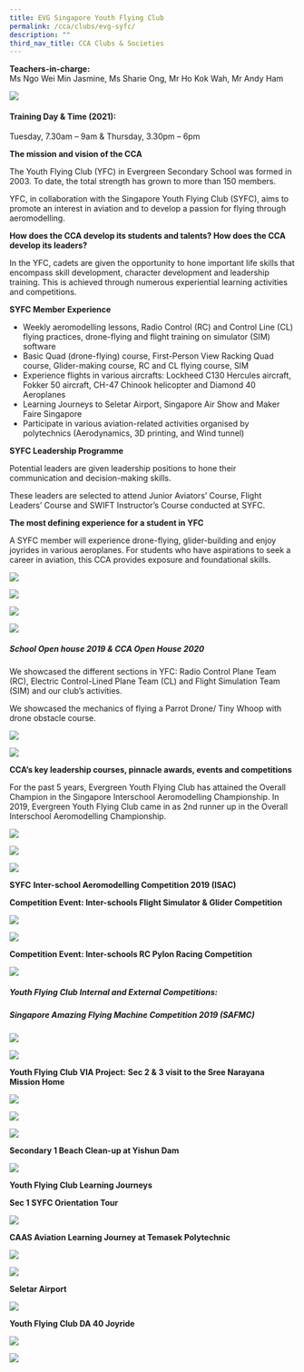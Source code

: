 ```yaml
---
title: EVG Singapore Youth Flying Club
permalink: /cca/clubs/evg-syfc/
description: ""
third_nav_title: CCA Clubs & Societies
---
```

**Teachers-in-charge:**  
Ms Ngo Wei Min Jasmine, Ms Sharie Ong, Mr Ho Kok Wah, Mr Andy Ham

![](/images/Our%20Curriculum/CCA/Clubs%20and%20Societies/EVG%20Singapore%20YFC/E1.jpg)

#### **Training Day & Time (2021):**

Tuesday, 7.30am – 9am & Thursday, 3.30pm – 6pm

**The mission and vision of the CCA**

The Youth Flying Club (YFC) in Evergreen Secondary School was formed in 2003. To date, the total strength has grown to more than 150 members.

YFC, in collaboration with the Singapore Youth Flying Club (SYFC), aims to promote an interest in aviation and to develop a passion for flying through aeromodelling.

**How does the CCA develop its students and talents? How does the CCA develop its leaders?**

In the YFC, cadets are given the opportunity to hone important life skills that encompass skill development, character development and leadership training. This is achieved through numerous experiential learning activities and competitions.

**SYFC Member Experience**  

*   Weekly aeromodelling lessons, Radio Control (RC) and Control Line (CL) flying practices, drone-flying and flight training on simulator (SIM) software
*   Basic Quad (drone-flying) course, First-Person View Racking Quad course, Glider-making course, RC and CL flying course, SIM
*   Experience flights in various aircrafts: Lockheed C130 Hercules aircraft, Fokker 50 aircraft, CH-47 Chinook helicopter and Diamond 40 Aeroplanes
*   Learning Journeys to Seletar Airport, Singapore Air Show and Maker Faire Singapore
*   Participate in various aviation-related activities organised by polytechnics (Aerodynamics, 3D printing, and Wind tunnel)

**SYFC Leadership Programme**

Potential leaders are given leadership positions to hone their communication and decision-making skills.

These leaders are selected to attend Junior Aviators’ Course, Flight Leaders’ Course and SWIFT Instructor’s Course conducted at SYFC.

**The most defining experience for a student in YFC**

A SYFC member will experience drone-flying, glider-building and enjoy joyrides in various aeroplanes. For students who have aspirations to seek a career in aviation, this CCA provides exposure and foundational skills.

![](/images/Our%20Curriculum/CCA/Clubs%20and%20Societies/EVG%20Singapore%20YFC/E2.jpg)

![](/images/Our%20Curriculum/CCA/Clubs%20and%20Societies/EVG%20Singapore%20YFC/E3.jpg)

![](/images/Our%20Curriculum/CCA/Clubs%20and%20Societies/EVG%20Singapore%20YFC/E4.jpg)

![](/images/Our%20Curriculum/CCA/Clubs%20and%20Societies/EVG%20Singapore%20YFC/E5.jpg)


##### **School Open house 2019 & CCA Open House 2020**


We showcased the different sections in YFC: Radio Control Plane Team (RC), Electric Control-Lined Plane Team (CL) and Flight Simulation Team (SIM) and our club’s activities.

We showcased the mechanics of flying a Parrot Drone/ Tiny Whoop with drone obstacle course.

![](/images/Our%20Curriculum/CCA/Clubs%20and%20Societies/EVG%20Singapore%20YFC/E6.jpg)

![](/images/Our%20Curriculum/CCA/Clubs%20and%20Societies/EVG%20Singapore%20YFC/E7.jpg)



**CCA’s key leadership courses, pinnacle awards, events and competitions**

For the past 5 years, Evergreen Youth Flying Club has attained the Overall Champion in the Singapore Interschool Aeromodelling Championship. In 2019, Evergreen Youth Flying Club came in as 2nd runner up in the Overall Interschool Aeromodelling Championship.

![](/images/Our%20Curriculum/CCA/Clubs%20and%20Societies/EVG%20Singapore%20YFC/E8.jpg)

![](/images/Our%20Curriculum/CCA/Clubs%20and%20Societies/EVG%20Singapore%20YFC/E9.jpg)

![](/images/Our%20Curriculum/CCA/Clubs%20and%20Societies/EVG%20Singapore%20YFC/E10.jpg)


**SYFC** **Inter-school Aeromodelling Competition 2019 (ISAC)**

**Competition Event: Inter-schools Flight Simulator & Glider Competition**

![](/images/Our%20Curriculum/CCA/Clubs%20and%20Societies/EVG%20Singapore%20YFC/E11.jpg)

![](/images/Our%20Curriculum/CCA/Clubs%20and%20Societies/EVG%20Singapore%20YFC/E12.jpg)


**Competition Event: Inter-schools RC Pylon Racing Competition**

![](/images/Our%20Curriculum/CCA/Clubs%20and%20Societies/EVG%20Singapore%20YFC/E13.jpg)


##### **Youth Flying Club Internal and External Competitions:**

##### **Singapore Amazing Flying Machine Competition 2019 (SAFMC)**

![](/images/Our%20Curriculum/CCA/Clubs%20and%20Societies/EVG%20Singapore%20YFC/E14.jpg)

![](/images/Our%20Curriculum/CCA/Clubs%20and%20Societies/EVG%20Singapore%20YFC/E15.jpg)


**Youth Flying Club VIA Project:** **Sec 2 & 3 visit to the Sree Narayana Mission Home**

![](/images/Our%20Curriculum/CCA/Clubs%20and%20Societies/EVG%20Singapore%20YFC/E16.jpg)

![](/images/Our%20Curriculum/CCA/Clubs%20and%20Societies/EVG%20Singapore%20YFC/E17.jpg)

![](/images/Our%20Curriculum/CCA/Clubs%20and%20Societies/EVG%20Singapore%20YFC/E18.jpg)


**Secondary 1 Beach Clean-up at Yishun Dam**

![](/images/Our%20Curriculum/CCA/Clubs%20and%20Societies/EVG%20Singapore%20YFC/E19.jpg)


**Youth Flying Club Learning Journeys**

**Sec 1 SYFC Orientation Tour**

![](/images/Our%20Curriculum/CCA/Clubs%20and%20Societies/EVG%20Singapore%20YFC/E20.jpg)


**CAAS Aviation Learning Journey at Temasek Polytechnic**

![](/images/Our%20Curriculum/CCA/Clubs%20and%20Societies/EVG%20Singapore%20YFC/E21.jpg)

![](/images/Our%20Curriculum/CCA/Clubs%20and%20Societies/EVG%20Singapore%20YFC/E22.jpg)



**Seletar Airport**

![](/images/Our%20Curriculum/CCA/Clubs%20and%20Societies/EVG%20Singapore%20YFC/E23.jpg)


**Youth Flying Club DA 40 Joyride**

![](/images/Our%20Curriculum/CCA/Clubs%20and%20Societies/EVG%20Singapore%20YFC/E24.jpg)

![](/images/Our%20Curriculum/CCA/Clubs%20and%20Societies/EVG%20Singapore%20YFC/E25.jpg)